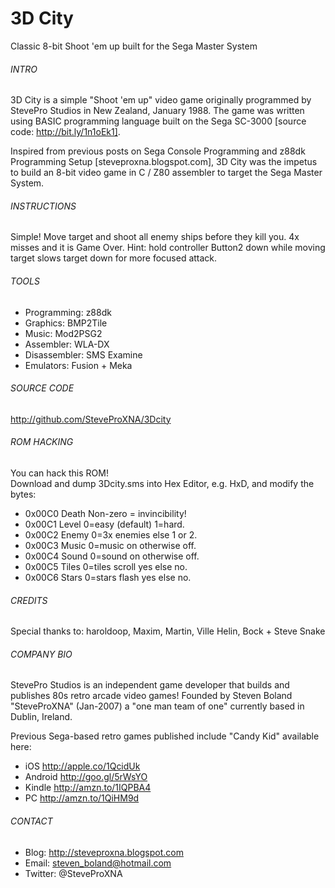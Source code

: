 # 3D City
Classic 8-bit Shoot 'em up built for the Sega Master System

###### INTRO
3D City is a simple "Shoot 'em up" video game originally programmed by StevePro Studios in New Zealand, January 1988.
The game was written using BASIC programming language built on the Sega SC-3000 [source code: http://bit.ly/1n1oEk1].

Inspired from previous posts on Sega Console Programming and z88dk Programming Setup [steveproxna.blogspot.com],
3D City was the impetus to build an 8-bit video game in C / Z80 assembler to target the Sega Master System.


###### INSTRUCTIONS
Simple!	Move target and shoot all enemy ships before they kill you.  4x misses and it is Game Over.
Hint: 	hold controller Button2 down while moving target slows target down for more focused attack.


###### TOOLS
- Programming:	z88dk
- Graphics:		BMP2Tile
- Music:		Mod2PSG2
- Assembler:	WLA-DX
- Disassembler:	SMS Examine
- Emulators:	Fusion + Meka


###### SOURCE CODE
http://github.com/SteveProXNA/3Dcity


###### ROM HACKING
You can hack this ROM!  
Download and dump 3Dcity.sms into Hex Editor, e.g. HxD, and modify the bytes:

- 0x00C0	Death	Non-zero = invincibility!
- 0x00C1	Level	0=easy (default)  1=hard.
- 0x00C2	Enemy	0=3x enemies else 1 or 2.
- 0x00C3	Music	0=music on otherwise off.
- 0x00C4	Sound	0=sound on otherwise off.
- 0x00C5	Tiles	0=tiles scroll yes else no.
- 0x00C6	Stars	0=stars flash yes else no.


###### CREDITS
Special thanks to: 
haroldoop, Maxim, Martin, Ville Helin, Bock + Steve Snake


###### COMPANY BIO
StevePro Studios is an independent game developer that builds and publishes 80s retro arcade video games!
Founded by Steven Boland "SteveProXNA" (Jan-2007) a "one man team of one" currently based in Dublin, Ireland.

Previous Sega-based retro games published include "Candy Kid" available here:
- iOS		http://apple.co/1QcidUk
- Android	http://goo.gl/5rWsYO
- Kindle	http://amzn.to/1IQPBA4
- PC		http://amzn.to/1QiHM9d


###### CONTACT
- Blog:		http://steveproxna.blogspot.com
- Email:	steven_boland@hotmail.com
- Twitter:	@SteveProXNA
